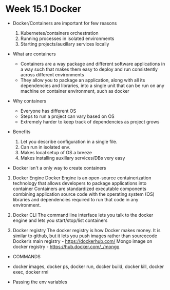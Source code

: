 # Week 15.1 Docker

- Docker/Containers are important for few reasons
    1. Kubernetes/containers orchestration
    2. Running processes in isolated environments
    3. Starting projects/auxillary services locally


- What are containers
    - Containers are a way package and different software applications in a way such that makes them easy to deploy and run consistently across different environments
    - They allow you to package an application, along with all its dependencies and libraries, into a single unit that can be run on any machine on container environment, such as docker

- Why containers 
    - Everyone has different OS
    - Steps to run a project can vary based on OS
    - Extremely harder to keep track of dependencies as project grows

- Benefits 
    1. Let you describe configuration in a single file.
    2. Can run in isolated env.
    3. Makes local setup of OS a breeze
    4. Makes installing auxillary services/DBs very easy

- Docker isn't a only way to create containers

1. Docker Engine
Docker Engine is an open-source containerization technology that allows developers to package applications into container
Containers are standardized executable components combining application source code with the operating system (OS) libraries and dependencies required to run that code in any environment.

2. Docker CLI 
The command line interface lets you talk to the docker engine and lets you start/stop/list containers

3. Docker registry
The docker registry is how Docker makes money. 
It is similar to github, but it lets you push images rather than sourcecode
Docker’s main registry - https://dockerhub.com/
Mongo image on docker registry - https://hub.docker.com/_/mongo

- COMMANDS
 - docker images, docker ps, docker run, docker build, docker kill, docker exec, docker rmi

 - Passing the env variables
